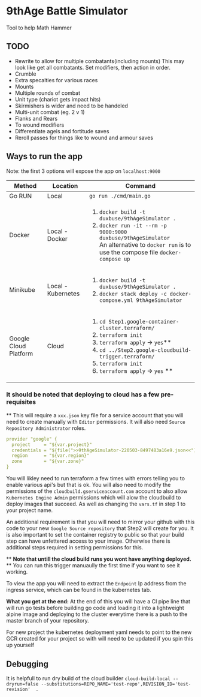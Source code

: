 # 9thAge Battle Simulator

Tool to help Math Hammer

## TODO

- Rewrite to allow for multiple combatants(including mounts) This may look like get all combatants. Set modifiers, then action in order.
- Crumble
- Extra specalties for various races
- Mounts
- Multiple rounds of combat
- Unit type (chariot gets impact hits)
- Skirmishers is wider and need to be handeled
- Multi-unit combat (eg. 2 v 1)
- Flanks and Rears
- To wound modifiers
- Differentiate ageis and fortitude saves
- Reroll passes for things like to wound and armour saves

## Ways to run the app

Note: the first 3 options will expose the app on `localhost:9000`

Method | Location | Command
--- | --- | ---
Go RUN | Local | `go run ./cmd/main.go`
Docker | Local - Docker| <ol> <li> `docker build -t duxbuse/9thAgeSimulator .`</li> <li>`docker run -it --rm -p 9000:9000 duxbuse/9thAgeSimulator`</li> An alternative to `docker run` is to use the compose file `docker-compose up`
Minikube | Local - Kubernetes| <ol> <li> `docker build -t duxbuse/9thAgeSimulator .`</li> <li>`docker stack deploy -c docker-compose.yml 9thAgeSimulator`</li>
Google Cloud Platform | Cloud | <ol> <li>`cd Step1.google-container-cluster.terraform/`</li> <li>`terraform init` </li><li>`terraform apply` -> `yes`\*\*</li><li>`cd ../Step2.google-cloudbuild-trigger.terraform/` </li><li>`terraform init` </li><li>`terraform apply` -> `yes` \*\* </li></ol>

### It should be noted that deploying to cloud has a few pre-requisites

** This will require a `xxx.json` key file for a service account that you will need to create manually with `Editor` permissions. It will also need `Source Repository Administrator` roles.

```yml
provider "google" {
  project     = "${var.project}"
  credentials = "${file(">>9thAgeSimulator-220503-8497483a16e9.json<<")}"
  region      = "${var.region}"
  zone        = "${var.zone}"
}
```

You will likley need to run terraform a few times with errors telling you to enable various api's but that is ok.
You will also need to modify the permissions of the `cloudbuild.gserviceaccount.com` account to also allow `Kubernetes Engine Admin` permissions which will alow the cloudbuild to deploy images that succeed. As well as changing the `vars.tf` in step 1 to your project name.

An additional requirement is that you will need to mirror your github with this code to your new `Google Source repository` that Step2 will create for you. It is also important to set the container registry to public so that your build step can have unfettered access to your image. Otherwise there is additional steps required in setting permissions for this.

 ** **Note that untill the cloud build runs you wont have anything deployed.** ** You can run this trigger manuaully the first time if you want to see it working.

To view the app you will need to extract the `Endpoint` Ip address from the ingress service, which can be found in the kubernetes tab.

**What you get at the end:**
At the end of this you will have a CI pipe line that will run go tests before building go code and loading it into a lightweight alpine image and deploying to the cluster everytime there is a push to the master branch of your repository.

For new project the kubernetes deployment yaml needs to point to the new GCR created for your project so with will need to be updated if you spin this up yourself

## Debugging

It is helpfull to run dry build of the cloud builder
`cloud-build-local --dryrun=false --substitutions=REPO_NAME='test-repo',REVISION_ID='test-revision'  .`